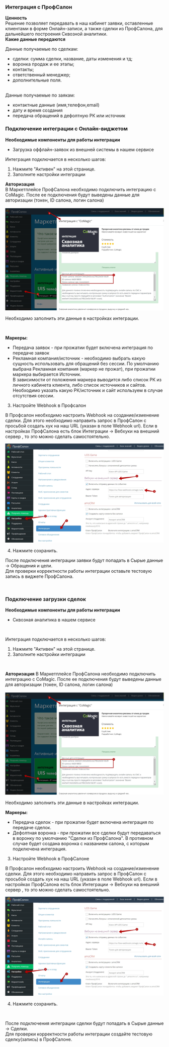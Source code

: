### Интеграция с ПрофСалон<br>
 **Ценность**  <br> 
Решение позволяет передавать в наш кабинет заявки, оставленные клиентами в форме Онлайн-записи, а также сделки из ПрофСалона, для дальнейшего построения Сквозной аналитики. <br>
**Какие данные передаются**  <br>

Данные получаемые по сделкам:  
- сделки: сумма сделки, название, даты изменения и тд; 
- воронка продаж и ее этапы;
- контакты;
- ответственный менеджер;
- дополнительные поля.  
<br>
Данные получаемые по заякам:  

- контактные данные (имя,телефон,email)  
- дату и время создания  
- передача обращений в дефолтную РК или источник <br>

### Подключение интеграции с Онлайн-виджетом <br> 

**Необходимые компоненты для работы интеграции**  <br> 
- Загрузка оффлайн-заявок из внешней системы в нашем сервисе

Интеграция подключается в несколько шагов:

1. Нажмите "Активен" на этой странице.
2. Заполните настройки интеграции  <br>

**Авторизация**<br>
В Маркетплейсе ПрофСалона необходимо подключить интеграцию с CoMagic. После ее подключения будут выведены данные для авторизации (токен, ID салона, логин салона)

![image](profsalon_cred.jpg)

Необходимо заполнить эти данные в настройках интеграции.

<br>

**Маркеры:** 
- Передача заявок - при прожатии будет включена интеграция по передаче заявок
- Рекламная компания/источник - необходимо выбрать какую сущность использовать для обращений без сессии. По умолчанию выбрана Рекламная компания (маркер не прожат), при прожатии маркера выбирается Источник.  
В зависимости от положения маркера выводится либо список РК из личного кабинета клиента, либо список источников и сайтов. Необходимо указать какую РК/источник и сайт используем в случае отсутствия сессии.  

3.  Настройте Webhook в Профсалон

В Профсалон необходимо настроить Webhook на создание/изменение сделки. Для этого необходимо направить запрос  в ПрофСалон с просьбой создать хук на наш URL (указан в поле Webhook url).
Если в настройках ПрофСалона есть блок Интеграции → Вебхуки на внешний сервер , то это можно сделать самостоятельно.

![image](profsalon_hook.jpg)

4. Нажмите сохранить.

После подключения интеграции заявки будут попадать в  Сырые данные -> Обращения и цели.  
Для проверки корректности работы интеграции оставьте тестовую запись в виджете ПрофСалона.

<br>

  ### Подключение загрузки сделок  <br>
**Необходимые компоненты для работы интеграции**  
- Сквозная аналитика в нашем сервисе
<br>

Интеграция подключается в несколько шагов:   
  
1. Нажмите "Активен" на этой странице.
2. Заполните настройки интеграции  
<br>

**Авторизация**
В Маркетплейсе ПрофСалона необходимо подключить интеграцию с CoMagic. После ее подключения будут выведены данные для авторизации (токен, ID салона, логин салона)

![image](profsalon_cred.jpg)

Необходимо заполнить эти данные в настройках интеграции. <br>

**Маркеры:** 
- Передача сделок - при прожатии будет включена интеграция по передаче сделок.
- Дефолтная воронка - при прожатии все сделки будут передаваться в воронку по умолчанию "Сделки из ПрофСалона". В противном случае будет создана воронка с названием салона, с которым подключена интеграция.

3. Настройте Webhook в ПрофСалоне  

В Профсалон необходимо настроить Webhook на создание/изменение сделки. Для этого необходимо направить запрос  в ПрофСалон с просьбой создать хук на наш URL (указан в поле Webhook url).
Если в настройках ПрофСалона есть блок Интеграции → Вебхуки на внешний сервер , то это можно сделать самостоятельно.

![image](profsalon_hook.jpg)

4. Нажмите сохранить.
<br>

После подключения интеграции сделки будут попадать в  Сырые данные -> Сделки.  
Для проверки корректности работы интеграции создайте тестовую сделку(запись) в ПрофСалоне.
